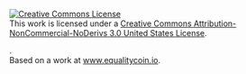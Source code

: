 <a rel="license" href="http://creativecommons.org/licenses/by-nc-nd/3.0/us/"><img alt="Creative Commons License" style="border-width:0" src="https://i.creativecommons.org/l/by-nc-nd/3.0/us/88x31.png" /></a><br />This work is licensed under a <a rel="license" href="http://creativecommons.org/licenses/by-nc-nd/3.0/us/">Creative Commons Attribution-NonCommercial-NoDerivs 3.0 United States License</a>.

</a>.<br />Based on a work at <a xmlns:dct="http://purl.org/dc/terms/" href="http://www.github.com/mprestonsparks/equalitycoin" rel="dct:source">www.equalitycoin.io</a>.

